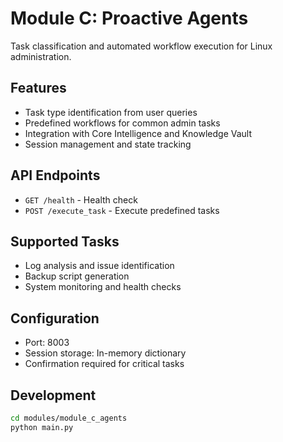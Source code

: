 # Module C: Proactive Agents

Task classification and automated workflow execution for Linux administration.

## Features

- Task type identification from user queries
- Predefined workflows for common admin tasks
- Integration with Core Intelligence and Knowledge Vault
- Session management and state tracking

## API Endpoints

- `GET /health` - Health check
- `POST /execute_task` - Execute predefined tasks

## Supported Tasks

- Log analysis and issue identification
- Backup script generation
- System monitoring and health checks

## Configuration

- Port: 8003
- Session storage: In-memory dictionary
- Confirmation required for critical tasks

## Development

```bash
cd modules/module_c_agents
python main.py
```